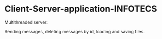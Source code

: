 # Client-Server-application-INFOTECS

Multithreaded server:

Sending messages, deleting messages by id, loading and saving files.
